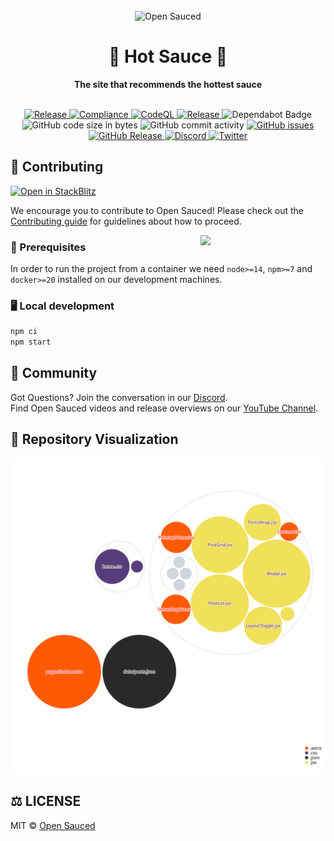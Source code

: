 <div align="center">
  <br>
  <img alt="Open Sauced" src="https://i.ibb.co/7jPXt0Z/logo1-92f1a87f.png" width="300px">
  <h1>🍕 Hot Sauce 🍕</h1>
  <strong>The site that recommends the hottest sauce</strong>
</div>
<br>
<p align="center">
  <a href="https://github.com/open-sauced/hot-sauce/actions/workflows/release.yml">
    <img src="https://github.com/open-sauced/hot-sauce/actions/workflows/release.yml/badge.svg" alt="Release" style="max-width: 100%;">
  </a>
  <a href="https://github.com/open-sauced/hot-sauce/actions/workflows/compliance.yml">
    <img src="https://github.com/open-sauced/hot-sauce/actions/workflows/compliance.yml/badge.svg" alt="Compliance" style="max-width: 100%;">
  </a>
  <a href="https://github.com/open-sauced/hot-sauce/actions/workflows/codeql-analysis.yml">
    <img src="https://github.com/open-sauced/hot-sauce/actions/workflows/codeql-analysis.yml/badge.svg" alt="CodeQL" style="max-width: 100%;">
  </a>
  <a href="https://github.com/open-sauced/hot-sauce/actions/workflows/release.yml">
    <img src="https://github.com/open-sauced/hot-sauce/actions/workflows/release.yml/badge.svg" alt="Release" style="max-width: 100%;">
  </a>
  <img src="https://badgen.net/dependabot/open-sauced/hot-sauce?icon=dependabot" alt="Dependabot Badge">
  <img src="https://img.shields.io/github/languages/code-size/open-sauced/hot-sauce" alt="GitHub code size in bytes">
  <img src="https://img.shields.io/github/commit-activity/w/open-sauced/hot-sauce" alt="GitHub commit activity">
  <a href="https://github.com/open-sauced/hot-sauce/issues">
    <img src="https://img.shields.io/github/issues/open-sauced/hot-sauce" alt="GitHub issues">
  </a>
  <a href="https://github.com/open-sauced/hot-sauce/releases">
    <img src="https://img.shields.io/github/v/release/open-sauced/hot-sauce.svg?style=flat" alt="GitHub Release">
  </a>
  <a href="https://discord.gg/U2peSNf23P">
    <img src="https://img.shields.io/discord/714698561081704529.svg?label=&logo=discord&logoColor=ffffff&color=7389D8&labelColor=6A7EC2" alt="Discord">
  </a>
  <a href="https://twitter.com/saucedopen">
    <img src="https://img.shields.io/twitter/follow/saucedopen?label=Follow&style=social" alt="Twitter">
  </a>
</p>

## 🤝 Contributing

[![Open in StackBlitz](https://developer.stackblitz.com/img/open_in_stackblitz.svg)](https://stackblitz.com/github/open-sauced/hot-sauce)

We encourage you to contribute to Open Sauced! Please check out the [Contributing guide](https://docs.opensauced.pizza/contributing/introduction-to-contributing/) for guidelines about how to proceed.

<img align="right" src="https://i.ibb.co/CJfW18H/ship.gif" width="200"/>

### 📖 Prerequisites

In order to run the project from a container we need `node>=14`, `npm>=7` and `docker>=20` installed on our development machines.

### 🖥️ Local development

```sh
npm ci
npm start
```

## 🍕 Community

Got Questions? Join the conversation in our [Discord](https://discord.gg/U2peSNf23P).  
Find Open Sauced videos and release overviews on our [YouTube Channel](https://www.youtube.com/channel/UCklWxKrTti61ZCROE1e5-MQ).

## 🎦 Repository Visualization

[![Visualization of this repository](./public/diagram.svg)
](./src)

## ⚖️ LICENSE

MIT © [Open Sauced](LICENSE)
